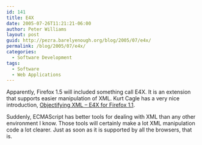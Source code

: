 ```yaml
---
id: 141
title: E4X
date: 2005-07-26T11:21:21-06:00
author: Peter Williams
layout: post
guid: http://pezra.barelyenough.org/blog/2005/07/e4x/
permalink: /blog/2005/07/e4x/
categories:
  - Software Development
tags:
  - Software
  - Web Applications
---
```

Apparently, Firefox 1.5 will included something call E4X. It is an extension that supports easier manipulation of XML. Kurt Cagle has a very nice introduction, [Objectifying XML &#8211; E4X for Firefox 1.1](http://www.understandingxml.com/archives/2005/06/objectifying_xm.html).

Suddenly, ECMAScript has better tools for dealing with XML than any other environment I know. Those tools will certainly make a lot XML manipulation code a lot clearer. Just as soon as it is supported by all the browsers, that is.
